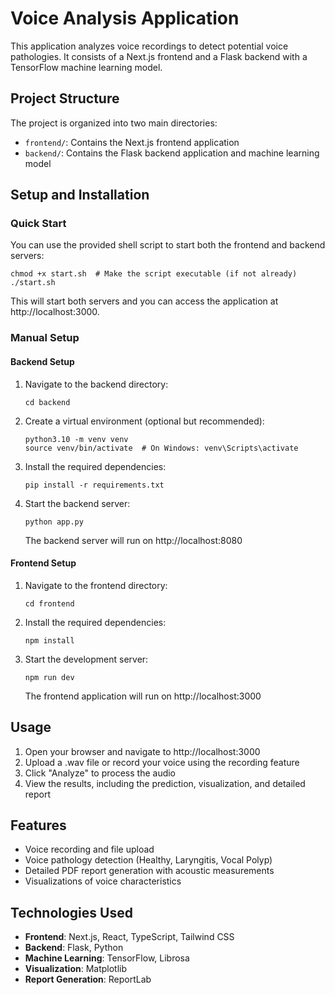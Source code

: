 # Voice Analysis Application

This application analyzes voice recordings to detect potential voice pathologies. It consists of a Next.js frontend and a Flask backend with a TensorFlow machine learning model.

## Project Structure

The project is organized into two main directories:

- `frontend/`: Contains the Next.js frontend application
- `backend/`: Contains the Flask backend application and machine learning model

## Setup and Installation

### Quick Start

You can use the provided shell script to start both the frontend and backend servers:

```
chmod +x start.sh  # Make the script executable (if not already)
./start.sh
```

This will start both servers and you can access the application at http://localhost:3000.

### Manual Setup

#### Backend Setup

1. Navigate to the backend directory:
   ```
   cd backend
   ```

2. Create a virtual environment (optional but recommended):
   ```
   python3.10 -m venv venv
   source venv/bin/activate  # On Windows: venv\Scripts\activate
   ```

3. Install the required dependencies:
   ```
   pip install -r requirements.txt
   ```

4. Start the backend server:
   ```
   python app.py
   ```
   The backend server will run on http://localhost:8080

#### Frontend Setup

1. Navigate to the frontend directory:
   ```
   cd frontend
   ```

2. Install the required dependencies:
   ```
   npm install
   ```

3. Start the development server:
   ```
   npm run dev
   ```
   The frontend application will run on http://localhost:3000

## Usage

1. Open your browser and navigate to http://localhost:3000
2. Upload a .wav file or record your voice using the recording feature
3. Click "Analyze" to process the audio
4. View the results, including the prediction, visualization, and detailed report

## Features

- Voice recording and file upload
- Voice pathology detection (Healthy, Laryngitis, Vocal Polyp)
- Detailed PDF report generation with acoustic measurements
- Visualizations of voice characteristics

## Technologies Used

- **Frontend**: Next.js, React, TypeScript, Tailwind CSS
- **Backend**: Flask, Python
- **Machine Learning**: TensorFlow, Librosa
- **Visualization**: Matplotlib
- **Report Generation**: ReportLab
